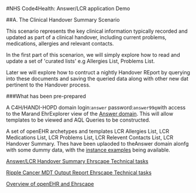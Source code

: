 #NHS Code4Health:  Answer/LCR application Demo

##A. The Clinical Handover Summary Scenario

This scenario represents the key clinical information typically recorded and updated as part of a clinical handover, including current problems, medications, allergies and relevant contacts.

In the first part of this scenarion, we will simply explore how to read and update a set of 'curated lists' e.g Allergies List, Problems List.

Later we will explore how to contruct a nightly Handover REport by querying into these documents and saving the queried data along with other new dat pertinent to the Handover process.

###What has been pre-prepared

A C4H/HANDI-HOPD domain login:`answer` password:`answer99q`with access to the Marand EhrExplorer view of the [Answer domain](https://dev.ehrscape.com/explorer). This will allow templates to be viewed and AQL Queries to be constructed.

A set of openEHR archetypes and templates
LCR Allergies List, LCR Medications List, LCR Problems List, LCR Relevent Contacts List, LCR Handover Summary. Thes have been uplaoded to theAnswer domain alonfg with some dummy data, with the [instance examples](/technical/instance/leeds) being available.

[Answer/LCR Handover Summary Ehrscape Technical tasks](/docs/leeds/Leeds_tech_tasks.md)

[Ripple Cancer MDT Output Report Ehrscape Technical tasks](/docs/cancer/Tech_tasks.md)


[Overview of openEHR and Ehrscape](/docs/training/openehr_intro.md)
